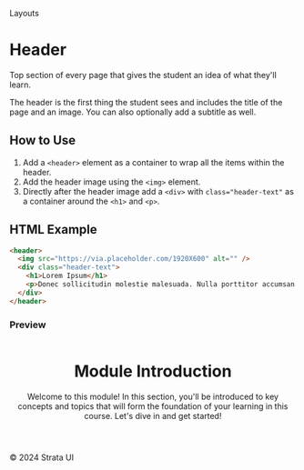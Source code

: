 <p class="section-text">Layouts</p>

# Header

Top section of every page that gives the student an idea of what they'll learn.

The header is the first thing the student sees and includes the title of the page and an image. You can also optionally add a subtitle as well.

## How to Use

1. Add a `<header>` element as a container to wrap all the items within the header.
2. Add the header image using the `<img>` element.
3. Directly after the header image add a `<div>` with `class="header-text"` as a container around the `<h1>` and `<p>`.

## HTML Example

```html
<header>
  <img src="https://via.placeholder.com/1920X600" alt="" />
  <div class="header-text">
    <h1>Lorem Ipsum</h1>
    <p>Donec sollicitudin molestie malesuada. Nulla porttitor accumsan tincidunt. Proin eget tortor risus. Pellentesque in ipsum id orci porta.</p>
  </div>
</header>
```

### Preview

<div class="example-container">
<header>
  <img src="https://via.placeholder.com/1920X600" alt="" />
<div class="header-text">
  <h1>Module Introduction</h1>
  <p>Welcome to this module! In this section, you'll be introduced to key concepts and topics that will form the foundation of your learning in this course. Let's dive in and get started!</p>
</div>

</header>
</div>

  <div class="footer">
    <p>&copy; 2024 Strata UI</p>
  </div>
